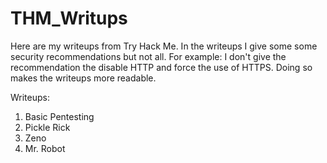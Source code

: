 # THM_Writups
Here are my writeups from Try Hack Me. In the writeups I give some some security recommendations but not all. For example: I don't give the recommendation the disable HTTP and force the use of HTTPS. Doing so makes the writeups more readable.

Writeups:
1. Basic Pentesting
2. Pickle Rick
3. Zeno
4. Mr. Robot
